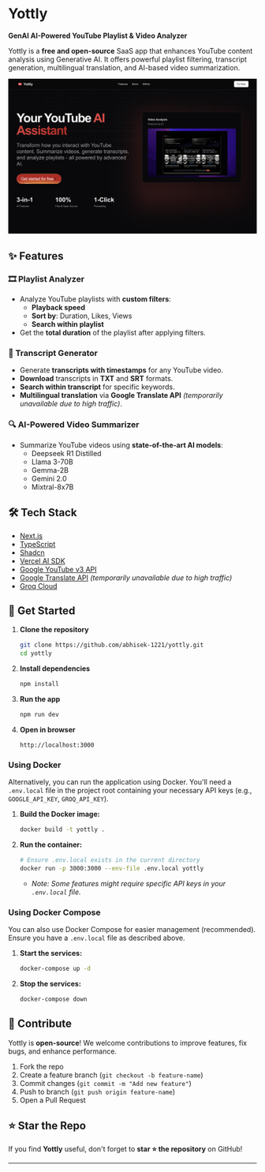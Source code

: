 # Yottly

**GenAI AI-Powered YouTube Playlist & Video Analyzer**

Yottly is a **free and open-source** SaaS app that enhances YouTube content analysis using Generative AI. It offers powerful playlist filtering, transcript generation, multilingual translation, and AI-based video summarization.

![Yottly Screenshot](./src/assets/images/header.png)

## ✨ Features

### 🎞 Playlist Analyzer

- Analyze YouTube playlists with **custom filters**:
  - **Playback speed**
  - **Sort by**: Duration, Likes, Views
  - **Search within playlist**
- Get the **total duration** of the playlist after applying filters.

### 📝 Transcript Generator

- Generate **transcripts with timestamps** for any YouTube video.
- **Download** transcripts in **TXT** and **SRT** formats.
- **Search within transcript** for specific keywords.
- **Multilingual translation** via **Google Translate API** _(temporarily unavailable due to high traffic)_.

### 🔍 AI-Powered Video Summarizer

- Summarize YouTube videos using **state-of-the-art AI models**:
  - Deepseek R1 Distilled
  - Llama 3-70B
  - Gemma-2B
  - Gemini 2.0
  - Mixtral-8x7B

## 🛠 Tech Stack

- [Next.js](https://nextjs.org/)
- [TypeScript](https://www.typescriptlang.org/)
- [Shadcn](https://ui.shadcn.com/)
- [Vercel AI SDK](https://sdk.vercel.ai/)
- [Google YouTube v3 API](https://developers.google.com/youtube/v3)
- [Google Translate API](https://cloud.google.com/translate) _(temporarily unavailable due to high traffic)_
- [Groq Cloud](https://groq.com/)

## 🚀 Get Started

1. **Clone the repository**
   ```sh
   git clone https://github.com/abhisek-1221/yottly.git
   cd yottly
   ```
2. **Install dependencies**
   ```sh
   npm install
   ```
3. **Run the app**
   ```sh
   npm run dev
   ```
4. **Open in browser**
   ```
   http://localhost:3000
   ```

### Using Docker

Alternatively, you can run the application using Docker. You'll need a `.env.local` file in the project root containing your necessary API keys (e.g., `GOOGLE_API_KEY`, `GROQ_API_KEY`).

1.  **Build the Docker image:**
    ```sh
    docker build -t yottly .
    ```
2.  **Run the container:**
    ```sh
    # Ensure .env.local exists in the current directory
    docker run -p 3000:3000 --env-file .env.local yottly
    ```
    - _Note: Some features might require specific API keys in your `.env.local` file._

### Using Docker Compose

You can also use Docker Compose for easier management (recommended). Ensure you have a `.env.local` file as described above.

1.  **Start the services:**
    ```sh
    docker-compose up -d
    ```
2.  **Stop the services:**
    ```sh
    docker-compose down
    ```

## 🤝 Contribute

Yottly is **open-source**! We welcome contributions to improve features, fix bugs, and enhance performance.

1. Fork the repo
2. Create a feature branch (`git checkout -b feature-name`)
3. Commit changes (`git commit -m "Add new feature"`)
4. Push to branch (`git push origin feature-name`)
5. Open a Pull Request

## ⭐ Star the Repo

If you find **Yottly** useful, don't forget to **star ⭐ the repository** on GitHub!

---
